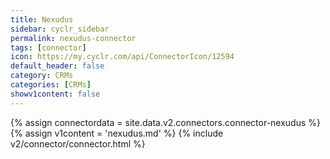 ```yaml
---
title: Nexudus
sidebar: cyclr_sidebar
permalink: nexudus-connector
tags: [connector]
icon: https://my.cyclr.com/api/ConnectorIcon/12594
default_header: false
category: CRMs
categories: [CRMs]
showv1content: false
---
```

{% assign connectordata = site.data.v2.connectors.connector-nexudus %}
{% assign v1content = 'nexudus.md' %}
{% include v2/connector/connector.html %}	